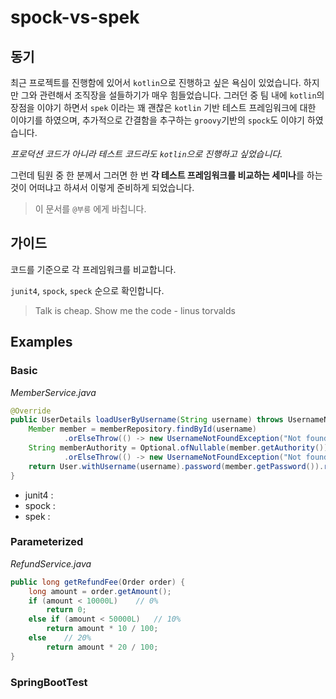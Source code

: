 # spock-vs-spek

## 동기

최근 프로젝트를 진행함에 있어서 `kotlin`으로 진행하고 싶은 욕심이 있었습니다. 하지만 그와 관련해서 조직장을 설들하기가 매우 힘들었습니다.
그러던 중 팀 내에 `kotlin`의 장점을 이야기 하면서 `spek` 이라는 꽤 괜찮은 `kotlin` 기반 테스트 프레임워크에 대한 이야기를 하였으며, 
추가적으로 간결함을 추구하는 `groovy`기반의 `spock`도 이야기 하였습니다.

*프로덕션 코드가 아니라 테스트 코드라도 `kotlin`으로 진행하고 싶었습니다.*

그런데 팀원 중 한 분께서 그러면 한 번 **각 테스트 프레임워크를 비교하는 세미나**를 하는 것이 어떠냐고 하셔서 이렇게 준비하게 되었습니다.

> 이 문서를 `@부릉` 에게 바칩니다.

## 가이드

코드를 기준으로 각 프레임워크를 비교합니다.

`junit4`, `spock`, `speck` 순으로 확인합니다.

> Talk is cheap. Show me the code - linus torvalds

## Examples

### Basic

*MemberService.java*
```java
@Override
public UserDetails loadUserByUsername(String username) throws UsernameNotFoundException {
    Member member = memberRepository.findById(username)
            .orElseThrow(() -> new UsernameNotFoundException("Not found member : " + username));
    String memberAuthority = Optional.ofNullable(member.getAuthority())
            .orElseThrow(() -> new UsernameNotFoundException("Not found authority : " + member));
    return User.withUsername(username).password(member.getPassword()).roles(memberAuthority).build();
}
```

* junit4 :  
* spock : 
* spek : 

### Parameterized

*RefundService.java*
```java
public long getRefundFee(Order order) {
    long amount = order.getAmount();
    if (amount < 10000L)    // 0%
        return 0;
    else if (amount < 50000L)   // 10%
        return amount * 10 / 100;
    else    // 20%
        return amount * 20 / 100;
}
```

### SpringBootTest 